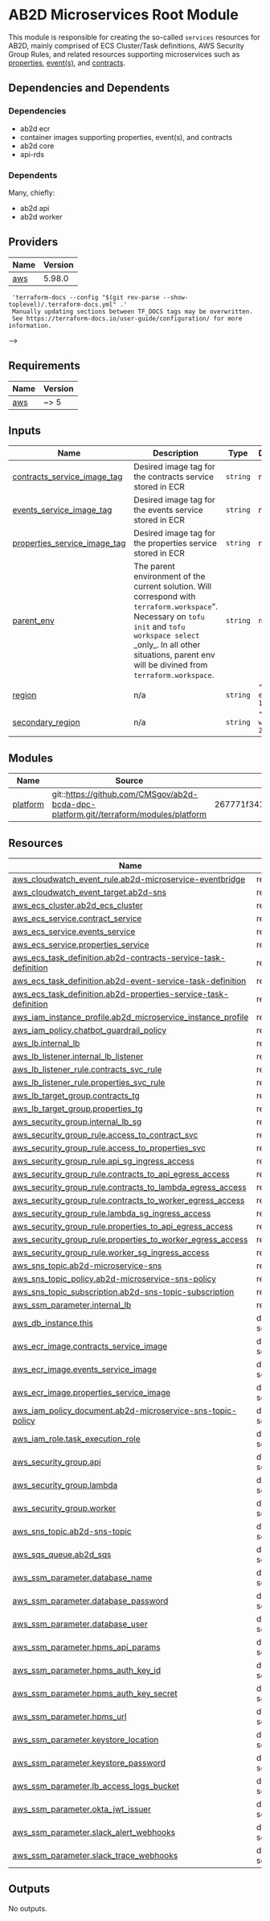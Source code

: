 # AB2D Microservices Root Module

This module is responsible for creating the so-called `services` resources for AB2D, mainly comprised of ECS Cluster/Task definitions, AWS Security Group Rules, and related resources supporting microservices such as [properties](https://github.com/CMSgov/ab2d-properties/), [event(s)](https://github.com/CMSgov/ab2d-events/), and [contracts](https://github.com/CMSgov/ab2d-contracts/).

## Dependencies and Dependents

### Dependencies
- ab2d ecr
- container images supporting properties, event(s), and contracts
- ab2d core
- api-rds

### Dependents
Many, chiefly:
- ab2d api
- ab2d worker

<!-- BEGIN_TF_DOCS -->
<!--WARNING: GENERATED CONTENT with terraform-docs, e.g.
     'terraform-docs --config "$(git rev-parse --show-toplevel)/.terraform-docs.yml" .'
     Manually updating sections between TF_DOCS tags may be overwritten.
     See https://terraform-docs.io/user-guide/configuration/ for more information.
-->
## Providers

| Name | Version |
|------|---------|
| <a name="provider_aws"></a> [aws](#provider\_aws) | 5.98.0 |<!--WARNING: GENERATED CONTENT with terraform-docs, e.g.
     'terraform-docs --config "$(git rev-parse --show-toplevel)/.terraform-docs.yml" .'
     Manually updating sections between TF_DOCS tags may be overwritten.
     See https://terraform-docs.io/user-guide/configuration/ for more information.
-->
## Requirements

| Name | Version |
|------|---------|
| <a name="requirement_aws"></a> [aws](#requirement\_aws) | ~> 5 |

<!--WARNING: GENERATED CONTENT with terraform-docs, e.g.
     'terraform-docs --config "$(git rev-parse --show-toplevel)/.terraform-docs.yml" .'
     Manually updating sections between TF_DOCS tags may be overwritten.
     See https://terraform-docs.io/user-guide/configuration/ for more information.
-->
## Inputs

| Name | Description | Type | Default | Required |
|------|-------------|------|---------|:--------:|
| <a name="input_contracts_service_image_tag"></a> [contracts\_service\_image\_tag](#input\_contracts\_service\_image\_tag) | Desired image tag for the contracts service stored in ECR | `string` | n/a | yes |
| <a name="input_events_service_image_tag"></a> [events\_service\_image\_tag](#input\_events\_service\_image\_tag) | Desired image tag for the events service stored in ECR | `string` | n/a | yes |
| <a name="input_properties_service_image_tag"></a> [properties\_service\_image\_tag](#input\_properties\_service\_image\_tag) | Desired image tag for the properties service stored in ECR | `string` | n/a | yes |
| <a name="input_parent_env"></a> [parent\_env](#input\_parent\_env) | The parent environment of the current solution. Will correspond with `terraform.workspace`".<br>Necessary on `tofu init` and `tofu workspace select` \_only\_. In all other situations, parent env<br>will be divined from `terraform.workspace`. | `string` | `null` | no |
| <a name="input_region"></a> [region](#input\_region) | n/a | `string` | `"us-east-1"` | no |
| <a name="input_secondary_region"></a> [secondary\_region](#input\_secondary\_region) | n/a | `string` | `"us-west-2"` | no |

<!--WARNING: GENERATED CONTENT with terraform-docs, e.g.
     'terraform-docs --config "$(git rev-parse --show-toplevel)/.terraform-docs.yml" .'
     Manually updating sections between TF_DOCS tags may be overwritten.
     See https://terraform-docs.io/user-guide/configuration/ for more information.
-->
## Modules

| Name | Source | Version |
|------|--------|---------|
| <a name="module_platform"></a> [platform](#module\_platform) | git::https://github.com/CMSgov/ab2d-bcda-dpc-platform.git//terraform/modules/platform | 267771f3414c92e2f3090616587550e26bc41a47 |

<!--WARNING: GENERATED CONTENT with terraform-docs, e.g.
     'terraform-docs --config "$(git rev-parse --show-toplevel)/.terraform-docs.yml" .'
     Manually updating sections between TF_DOCS tags may be overwritten.
     See https://terraform-docs.io/user-guide/configuration/ for more information.
-->
## Resources

| Name | Type |
|------|------|
| [aws_cloudwatch_event_rule.ab2d-microservice-eventbridge](https://registry.terraform.io/providers/hashicorp/aws/latest/docs/resources/cloudwatch_event_rule) | resource |
| [aws_cloudwatch_event_target.ab2d-sns](https://registry.terraform.io/providers/hashicorp/aws/latest/docs/resources/cloudwatch_event_target) | resource |
| [aws_ecs_cluster.ab2d_ecs_cluster](https://registry.terraform.io/providers/hashicorp/aws/latest/docs/resources/ecs_cluster) | resource |
| [aws_ecs_service.contract_service](https://registry.terraform.io/providers/hashicorp/aws/latest/docs/resources/ecs_service) | resource |
| [aws_ecs_service.events_service](https://registry.terraform.io/providers/hashicorp/aws/latest/docs/resources/ecs_service) | resource |
| [aws_ecs_service.properties_service](https://registry.terraform.io/providers/hashicorp/aws/latest/docs/resources/ecs_service) | resource |
| [aws_ecs_task_definition.ab2d-contracts-service-task-definition](https://registry.terraform.io/providers/hashicorp/aws/latest/docs/resources/ecs_task_definition) | resource |
| [aws_ecs_task_definition.ab2d-event-service-task-definition](https://registry.terraform.io/providers/hashicorp/aws/latest/docs/resources/ecs_task_definition) | resource |
| [aws_ecs_task_definition.ab2d-properties-service-task-definition](https://registry.terraform.io/providers/hashicorp/aws/latest/docs/resources/ecs_task_definition) | resource |
| [aws_iam_instance_profile.ab2d_microservice_instance_profile](https://registry.terraform.io/providers/hashicorp/aws/latest/docs/resources/iam_instance_profile) | resource |
| [aws_iam_policy.chatbot_guardrail_policy](https://registry.terraform.io/providers/hashicorp/aws/latest/docs/resources/iam_policy) | resource |
| [aws_lb.internal_lb](https://registry.terraform.io/providers/hashicorp/aws/latest/docs/resources/lb) | resource |
| [aws_lb_listener.internal_lb_listener](https://registry.terraform.io/providers/hashicorp/aws/latest/docs/resources/lb_listener) | resource |
| [aws_lb_listener_rule.contracts_svc_rule](https://registry.terraform.io/providers/hashicorp/aws/latest/docs/resources/lb_listener_rule) | resource |
| [aws_lb_listener_rule.properties_svc_rule](https://registry.terraform.io/providers/hashicorp/aws/latest/docs/resources/lb_listener_rule) | resource |
| [aws_lb_target_group.contracts_tg](https://registry.terraform.io/providers/hashicorp/aws/latest/docs/resources/lb_target_group) | resource |
| [aws_lb_target_group.properties_tg](https://registry.terraform.io/providers/hashicorp/aws/latest/docs/resources/lb_target_group) | resource |
| [aws_security_group.internal_lb_sg](https://registry.terraform.io/providers/hashicorp/aws/latest/docs/resources/security_group) | resource |
| [aws_security_group_rule.access_to_contract_svc](https://registry.terraform.io/providers/hashicorp/aws/latest/docs/resources/security_group_rule) | resource |
| [aws_security_group_rule.access_to_properties_svc](https://registry.terraform.io/providers/hashicorp/aws/latest/docs/resources/security_group_rule) | resource |
| [aws_security_group_rule.api_sg_ingress_access](https://registry.terraform.io/providers/hashicorp/aws/latest/docs/resources/security_group_rule) | resource |
| [aws_security_group_rule.contracts_to_api_egress_access](https://registry.terraform.io/providers/hashicorp/aws/latest/docs/resources/security_group_rule) | resource |
| [aws_security_group_rule.contracts_to_lambda_egress_access](https://registry.terraform.io/providers/hashicorp/aws/latest/docs/resources/security_group_rule) | resource |
| [aws_security_group_rule.contracts_to_worker_egress_access](https://registry.terraform.io/providers/hashicorp/aws/latest/docs/resources/security_group_rule) | resource |
| [aws_security_group_rule.lambda_sg_ingress_access](https://registry.terraform.io/providers/hashicorp/aws/latest/docs/resources/security_group_rule) | resource |
| [aws_security_group_rule.properties_to_api_egress_access](https://registry.terraform.io/providers/hashicorp/aws/latest/docs/resources/security_group_rule) | resource |
| [aws_security_group_rule.properties_to_worker_egress_access](https://registry.terraform.io/providers/hashicorp/aws/latest/docs/resources/security_group_rule) | resource |
| [aws_security_group_rule.worker_sg_ingress_access](https://registry.terraform.io/providers/hashicorp/aws/latest/docs/resources/security_group_rule) | resource |
| [aws_sns_topic.ab2d-microservice-sns](https://registry.terraform.io/providers/hashicorp/aws/latest/docs/resources/sns_topic) | resource |
| [aws_sns_topic_policy.ab2d-microservice-sns-policy](https://registry.terraform.io/providers/hashicorp/aws/latest/docs/resources/sns_topic_policy) | resource |
| [aws_sns_topic_subscription.ab2d-sns-topic-subscription](https://registry.terraform.io/providers/hashicorp/aws/latest/docs/resources/sns_topic_subscription) | resource |
| [aws_ssm_parameter.internal_lb](https://registry.terraform.io/providers/hashicorp/aws/latest/docs/resources/ssm_parameter) | resource |
| [aws_db_instance.this](https://registry.terraform.io/providers/hashicorp/aws/latest/docs/data-sources/db_instance) | data source |
| [aws_ecr_image.contracts_service_image](https://registry.terraform.io/providers/hashicorp/aws/latest/docs/data-sources/ecr_image) | data source |
| [aws_ecr_image.events_service_image](https://registry.terraform.io/providers/hashicorp/aws/latest/docs/data-sources/ecr_image) | data source |
| [aws_ecr_image.properties_service_image](https://registry.terraform.io/providers/hashicorp/aws/latest/docs/data-sources/ecr_image) | data source |
| [aws_iam_policy_document.ab2d-microservice-sns-topic-policy](https://registry.terraform.io/providers/hashicorp/aws/latest/docs/data-sources/iam_policy_document) | data source |
| [aws_iam_role.task_execution_role](https://registry.terraform.io/providers/hashicorp/aws/latest/docs/data-sources/iam_role) | data source |
| [aws_security_group.api](https://registry.terraform.io/providers/hashicorp/aws/latest/docs/data-sources/security_group) | data source |
| [aws_security_group.lambda](https://registry.terraform.io/providers/hashicorp/aws/latest/docs/data-sources/security_group) | data source |
| [aws_security_group.worker](https://registry.terraform.io/providers/hashicorp/aws/latest/docs/data-sources/security_group) | data source |
| [aws_sns_topic.ab2d-sns-topic](https://registry.terraform.io/providers/hashicorp/aws/latest/docs/data-sources/sns_topic) | data source |
| [aws_sqs_queue.ab2d_sqs](https://registry.terraform.io/providers/hashicorp/aws/latest/docs/data-sources/sqs_queue) | data source |
| [aws_ssm_parameter.database_name](https://registry.terraform.io/providers/hashicorp/aws/latest/docs/data-sources/ssm_parameter) | data source |
| [aws_ssm_parameter.database_password](https://registry.terraform.io/providers/hashicorp/aws/latest/docs/data-sources/ssm_parameter) | data source |
| [aws_ssm_parameter.database_user](https://registry.terraform.io/providers/hashicorp/aws/latest/docs/data-sources/ssm_parameter) | data source |
| [aws_ssm_parameter.hpms_api_params](https://registry.terraform.io/providers/hashicorp/aws/latest/docs/data-sources/ssm_parameter) | data source |
| [aws_ssm_parameter.hpms_auth_key_id](https://registry.terraform.io/providers/hashicorp/aws/latest/docs/data-sources/ssm_parameter) | data source |
| [aws_ssm_parameter.hpms_auth_key_secret](https://registry.terraform.io/providers/hashicorp/aws/latest/docs/data-sources/ssm_parameter) | data source |
| [aws_ssm_parameter.hpms_url](https://registry.terraform.io/providers/hashicorp/aws/latest/docs/data-sources/ssm_parameter) | data source |
| [aws_ssm_parameter.keystore_location](https://registry.terraform.io/providers/hashicorp/aws/latest/docs/data-sources/ssm_parameter) | data source |
| [aws_ssm_parameter.keystore_password](https://registry.terraform.io/providers/hashicorp/aws/latest/docs/data-sources/ssm_parameter) | data source |
| [aws_ssm_parameter.lb_access_logs_bucket](https://registry.terraform.io/providers/hashicorp/aws/latest/docs/data-sources/ssm_parameter) | data source |
| [aws_ssm_parameter.okta_jwt_issuer](https://registry.terraform.io/providers/hashicorp/aws/latest/docs/data-sources/ssm_parameter) | data source |
| [aws_ssm_parameter.slack_alert_webhooks](https://registry.terraform.io/providers/hashicorp/aws/latest/docs/data-sources/ssm_parameter) | data source |
| [aws_ssm_parameter.slack_trace_webhooks](https://registry.terraform.io/providers/hashicorp/aws/latest/docs/data-sources/ssm_parameter) | data source |

<!--WARNING: GENERATED CONTENT with terraform-docs, e.g.
     'terraform-docs --config "$(git rev-parse --show-toplevel)/.terraform-docs.yml" .'
     Manually updating sections between TF_DOCS tags may be overwritten.
     See https://terraform-docs.io/user-guide/configuration/ for more information.
-->
## Outputs

No outputs.
<!-- END_TF_DOCS -->
